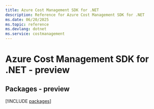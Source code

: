 ```yaml
---
title: Azure Cost Management SDK for .NET
description: Reference for Azure Cost Management SDK for .NET
ms.date: 06/20/2025
ms.topic: reference
ms.devlang: dotnet
ms.service: costmanagement
---
```

# Azure Cost Management SDK for .NET - preview
## Packages - preview
[!INCLUDE [packages](cost-management-index.md)]